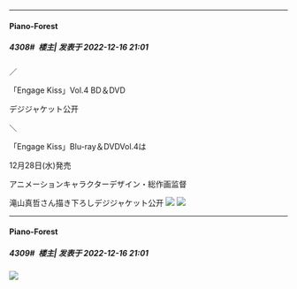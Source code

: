 

*****

####  Piano-Forest  
##### 4308#         楼主| 发表于 2022-12-16 21:01

／

「Engage Kiss」Vol.4 BD＆DVD

デジジャケット公开

＼

「Engage Kiss」Blu-ray＆DVDVol.4は

12月28日(水)発売

アニメーションキャラクターデザイン・総作画监督

滝山真哲さん描き下ろしデジジャケット公开
<img src="https://p.sda1.dev/8/a738666bfe5872ed499fdfe9f630efc7/20221216_205934.jpg" referrerpolicy="no-referrer">
<img src="https://p.sda1.dev/8/358cb9f13214dc3015e01b0b67c603ef/img_jk_4_2.jpg" referrerpolicy="no-referrer">

*****

####  Piano-Forest  
##### 4309#         楼主| 发表于 2022-12-16 21:01

<img src="https://p.sda1.dev/8/2bb2edb82a508d1e75a3d96bbf0f17f9/20221216_205805.jpg" referrerpolicy="no-referrer">

